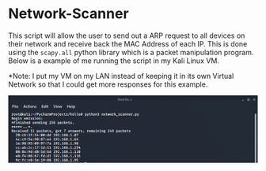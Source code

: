 # Network-Scanner
This script will allow the user to send out a ARP request to all devices on their network and receive back the MAC Address of each IP. This is done using the `scapy.all` python library which is a packet manipulation program. Below is a example of me running the script in my Kali Linux VM.

*Note: I put my VM on my LAN instead of keeping it in its own Virtual Network so that I could get more responses for this example. 

![Network Scanner](https://github.com/rjones18/Images/blob/main/network_scanner.PNG)
